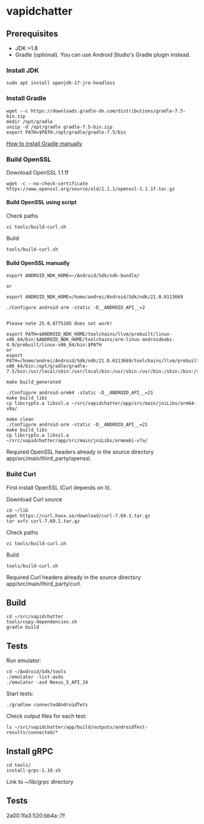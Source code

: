 # vapidchatter

## Prerequisites

- JDK >1.8
- Gradle (optional). You can use Android Studio's Gradle plugin instead.

### Install JDK
```
sudo apt install openjdk-17-jre-headless
```

### Install Gradle
```
wget --c https://downloads.gradle-dn.com/distributions/gradle-7.5-bin.zip
mkdir /opt/gradle
unzip -d /opt/gradle gradle-7.5-bin.zip
export PATH=$PATH:/opt/gradle/gradle-7.5/bin
```

[How to install Gradle manually](https://gradle.org/install/)


### Build OpenSSL

Download OpenSSL 1.1.1f
```
wget -c --no-check-certificate https://www.openssl.org/source/old/1.1.1/openssl-1.1.1f.tar.gz
```

#### Build OpenSSL using script

Check paths
```
vi tools/build-curl.sh
```

Build

```
tools/build-curl.sh
```

#### Build OpenSSL manually

```
export ANDROID_NDK_HOME=~/Android/Sdk/ndk-bundle/

or

export ANDROID_NDK_HOME=/home/andrei/Android/Sdk/ndk/21.0.6113669

./Configure android-arm -static -D__ANDROID_API__=2


Please note 25.0.8775105 does not work!

export PATH=$ANDROID_NDK_HOME/toolchains/llvm/prebuilt/linux-x86_64/bin:$ANDROID_NDK_HOME/toolchains/arm-linux-androideabi-4.9/prebuilt/linux-x86_64/bin:$PATH
or
export PATH=/home/andrei/Android/Sdk/ndk/21.0.6113669/toolchains/llvm/prebuilt/linux-x86_64/bin:/opt/gradle/gradle-7.5/bin:/usr/local/sbin:/usr/local/bin:/usr/sbin:/usr/bin:/sbin:/bin:/snap/bin

make build_generated

./Configure android-arm64 -static -D__ANDROID_API__=21
make build_libs
cp libcrypto.a libssl.a ~/src/vapidchatter/app/src/main/jniLibs/arm64-v8a/

make clean
./Configure android-arm -static -D__ANDROID_API__=21
make build_libs
cp libcrypto.a libssl.a ~/src/vapidchatter/app/src/main/jniLibs/armeabi-v7a/
```

Required OpenSSL headers already in the source directory app/src/main/third_party/openssl.

### Build Curl

First install OpenSSL (Curl depends on it).

Download Curl source
```
cd ~/lib
wget https://curl.haxx.se/download/curl-7.69.1.tar.gz
tar xvfz curl-7.69.1.tar.gz
```

Check paths
```
vi tools/build-curl.sh
```

Build

```
tools/build-curl.sh
```

Required Curl headers already in the source directory app/src/main/third_party/curl.


## Build

```
cd ~/src/vapidchatter
tools/copy-dependencies.sh
gradle build
```

## Tests

Run emulator:
```
cd ~/Android/Sdk/tools
./emulator -list-avds
./emulator -avd Nexus_5_API_24
```

Start tests:
```
./gradlew connectedAndroidTets
```

Check output files for each test:
```
ls ~/src/vapidchatter/app/build/outputs/androidTest-results/connected/*
```


## Install gRPC

``` 
cd tools/
install-grpc-1.19.sh
```
Link to ~/lib/grpc directory

## Tests

2a00:1fa3:520:bb4a::7f
